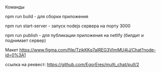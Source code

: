Команды

npm run build - для сборки приложения

npm run start-server - запуск nodejs сервера на порту 3000

npm run publish - для публикации приложения на netlify (билдит и поднимает сервер)

Макет https://www.figma.com/file/TzjkKKq7aIREG3VImMU4jJ/Chat?node-id=0%3A1


ссылка на реквест: https://github.com/EgorEres/multi_chat/pull/2

